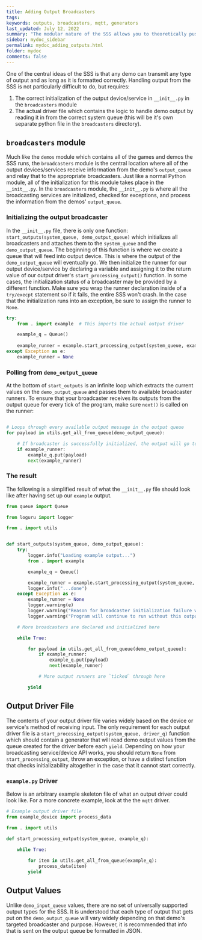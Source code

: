 ```yaml
---
title: Adding Output Broadcasters
tags: 
keywords: outputs, broadcasters, mqtt, generators
last_updated: July 12, 2022
summary: "The modular nature of the SSS allows you to theoretically push any output from the demo output queue to any receiver and have it be processed by that device/service. We will discuss how to integrate your own output device/service into the SSS."
sidebar: mydoc_sidebar
permalink: mydoc_adding_outputs.html
folder: mydoc
comments: false
---
```


One of the central ideas of the SSS is that any demo can transmit any type of output and  as long as it is formatted correctly. Handling output from the SSS is not particularly difficult to do, but requires: 
1. The correct initialization of the output device/service in `__init__.py` in the `broadcasters` module
2. The actual driver file which contains the logic to handle demo output by reading it in from the correct system queue (this will be it's own separate python file in the `broadcasters` directory).

## `broadcasters` module
Much like the `demos` module which contains all of the games and demos the SSS runs, the `broadcasters` module is the central location where all of the output devices/services receive information from the demo's `output_queue` and relay that to the appropriate broadcasters. Just like a normal Python module, all of the initialization for this module takes place in the `__init__.py`. In the `broadcasters` module, the `__init__.py` is where all the broadcasting services are initialized, checked for exceptions, and process the information from the demos' `output_queue`.

### Initializing the output broadcaster
In the `__init__.py` file, there is only one function: `start_outputs(system_queue, demo_output_queue)` which initializes all broadcasters and attaches them to the `system_queue` and the `demo_output_queue`. The beginning of this function is where we create a queue that will feed into output device. This is where the output of the `demo_output_queue` will eventually go. We then initialize the runner for our output device/service by declaring a variable and assigning it to the return value of our output driver's `start_processing_output()` function. In some cases, the initialization status of a broadcaster may be provided by a different function. Make sure you wrap the runner declaration inside of a `try/execpt` statement so if it fails, the entire SSS won't crash. In the case that the initialization runs into an exception, be sure to assign the runner to `None`. 

```python
try:
    from . import example  # This imports the actual output driver

    example_q = Queue()
    
    example_runner = example.start_processing_output(system_queue, example_q)
except Exception as e:
    example_runner = None
```

### Polling from `demo_output_queue`
At the bottom of `start_outputs` is an infinite loop which extracts the current values on the `demo_output_queue` and passes them to available broadcaster runners. To ensure that your broadcaster receives its outputs from the output queue for every tick of the program, make sure `next()` is called on the runner:

```python

# Loops through every available output message in the output queue
for payload in utils.get_all_from_queue(demo_output_queue):

    # If broadcaster is successfully initialized, the output will go to the service/device's queue and into the driver
    if example_runner:
        example_q.put(payload)
        next(example_runner)
```

### The result
The following is a simplified result of what the `__init__.py` file should look like after having set up our `example` output. 
```python
from queue import Queue

from loguru import logger

from . import utils


def start_outputs(system_queue, demo_output_queue):
    try:
        logger.info("Loading example output...")
        from . import example

        example_q = Queue()

        example_runner = example.start_processing_output(system_queue, example_q)
        logger.info("...done")
    except Exception as e:
        example_runner = None
        logger.warning(e)
        logger.warning("Reason for broadcaster initialization failure will go here.")
        logger.warning("Program will continue to run without this output.")

    # More broadcasters are declared and initialized here

    while True:

        for payload in utils.get_all_from_queue(demo_output_queue):
            if example_runner:
                example_q.put(payload)
                next(example_runner)

            # More output runners are `ticked` through here

        yield
```

## Output Driver File
The contents of your output driver file varies widely based on the device or service's method of receiving input. The only requirement for each output driver file is a `start_processing_output(system_queue, driver_q)` function which should contain a generator that will read demo output values from the queue created for the driver before each `yield`. Depending on how your broadcasting service/device API works, you should return `None` from `start_processing_output`, throw an exception, or have a distinct function that checks initializability altogether in the case that it cannot start correctly.

### `example.py` Driver
Below is an arbitrary example skeleton file of what an output driver could look like. For a more concrete example, look at the the `mqtt` driver.

```python
# Example output driver file
from example_device import process_data

from . import utils

def start_processing_output(system_queue, example_q):
    
    while True:

        for item in utils.get_all_from_queue(example_q):
            process_data(item)
        yield

```

## Output Values
Unlike `demo_input_queue` values, there are no set of universally supported output types for the SSS. It is understood that each type of output that gets put on the `demo_output_queue` will vary widely depending on that demo's targeted broadcaster and purpose. However, it is recommended that info that is sent on the output queue be formatted in JSON.
